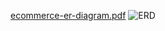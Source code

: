 [ecommerce-er-diagram.pdf](https://github.com/user-attachments/files/18275739/001.ecommerce-er-diagram.pdf)
![ERD](https://github.com/user-attachments/assets/e89af686-f7ab-4566-a071-d19161a4d932)
